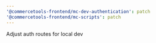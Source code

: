 ```yaml
---
'@commercetools-frontend/mc-dev-authentication': patch
'@commercetools-frontend/mc-scripts': patch
---
```


Adjust auth routes for local dev

